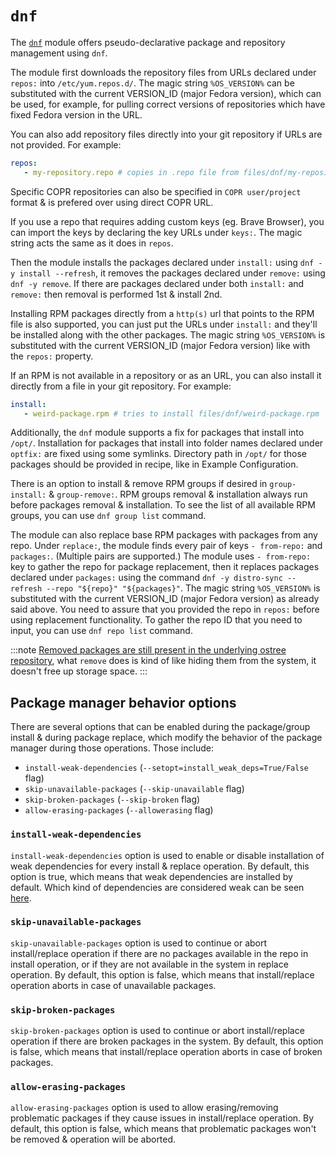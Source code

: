 # `dnf`

The [`dnf`](https://docs.fedoraproject.org/en-US/quick-docs/dnf/) module offers pseudo-declarative package and repository management using `dnf`.

The module first downloads the repository files from URLs declared under `repos:` into `/etc/yum.repos.d/`. The magic string `%OS_VERSION%` can be substituted with the current VERSION_ID (major Fedora version), which can be used, for example, for pulling correct versions of repositories which have fixed Fedora version in the URL.

You can also add repository files directly into your git repository if URLs are not provided. For example:
```yml
repos:
   - my-repository.repo # copies in .repo file from files/dnf/my-repository.repo to /etc/yum.repos.d/
```

Specific COPR repositories can also be specified in `COPR user/project` format & is prefered over using direct COPR URL.

If you use a repo that requires adding custom keys (eg. Brave Browser), you can import the keys by declaring the key URLs under `keys:`. The magic string acts the same as it does in `repos`.

Then the module installs the packages declared under `install:` using `dnf -y install --refresh`, it removes the packages declared under `remove:` using `dnf -y remove`. If there are packages declared under both `install:` and `remove:` then removal is performed 1st & install 2nd.

Installing RPM packages directly from a `http(s)` url that points to the RPM file is also supported, you can just put the URLs under `install:` and they'll be installed along with the other packages. The magic string `%OS_VERSION%` is substituted with the current VERSION_ID (major Fedora version) like with the `repos:` property.

If an RPM is not available in a repository or as an URL, you can also install it directly from a file in your git repository. For example:
```yml
install:
   - weird-package.rpm # tries to install files/dnf/weird-package.rpm
```

Additionally, the `dnf` module supports a fix for packages that install into `/opt/`. Installation for packages that install into folder names declared under `optfix:` are fixed using some symlinks. Directory path in `/opt/` for those packages should be provided in recipe, like in Example Configuration.

There is an option to install & remove RPM groups if desired in `group-install:` & `group-remove:`. RPM groups removal & installation always run before packages removal & installation. To see the list of all available RPM groups, you can use `dnf group list` command.

The module can also replace base RPM packages with packages from any repo. Under `replace:`, the module finds every pair of keys `- from-repo:` and `packages:`. (Multiple pairs are supported.) The module uses `- from-repo:` key to gather the repo for package replacement, then it replaces packages declared under `packages:` using the command `dnf -y distro-sync --refresh --repo "${repo}" "${packages}"`. The magic string `%OS_VERSION%` is substituted with the current VERSION_ID (major Fedora version) as already said above. You need to assure that you provided the repo in `repos:` before using replacement functionality. To gather the repo ID that you need to input, you can use `dnf repo list` command.

:::note
[Removed packages are still present in the underlying ostree repository](https://coreos.github.io/rpm-ostree/administrator-handbook/#removing-a-base-package), what `remove` does is kind of like hiding them from the system, it doesn't free up storage space.
:::

## Package manager behavior options

There are several options that can be enabled during the package/group install & during package replace, which modify the behavior of the package manager during those operations.
Those include:
  - `install-weak-dependencies` (`--setopt=install_weak_deps=True/False` flag)
  - `skip-unavailable-packages` (`--skip-unavailable` flag)
  - `skip-broken-packages` (`--skip-broken` flag)
  - `allow-erasing-packages` (`--allowerasing` flag)

### `install-weak-dependencies`
`install-weak-dependencies` option is used to enable or disable installation of weak dependencies for every install & replace operation. By default, this option is true, which means that weak dependencies are installed by default. Which kind of dependencies are considered weak can be seen [here](https://docs.fedoraproject.org/en-US/packaging-guidelines/WeakDependencies/).

### `skip-unavailable-packages`
`skip-unavailable-packages` option is used to continue or abort install/replace operation if there are no packages available in the repo in install operation, or if they are not available in the system in replace operation. By default, this option is false, which means that install/replace operation aborts in case of unavailable packages.

### `skip-broken-packages`
`skip-broken-packages` option is used to continue or abort install/replace operation if there are broken packages in the system. By default, this option is false, which means that install/replace operation aborts in case of broken packages.

### `allow-erasing-packages`
`allow-erasing-packages` option is used to allow erasing/removing problematic packages if they cause issues in install/replace operation. By default, this option is false, which means that problematic packages won't be removed & operation will be aborted.

